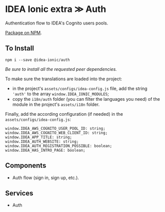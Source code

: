 # IDEA Ionic extra ≫ Auth

Authentication flow to IDEA's Cognito users pools.

[Package on NPM](https://www.npmjs.com/package/@idea-ionic/auth).

## To Install

```
npm i --save @idea-ionic/auth
```

_Be sure to install all the requested peer dependencies._

To make sure the translations are loaded into the project:

- in the project's `assets/configs/idea-config.js` file, add the string `'auth'` to the array `window.IDEA_IONIC_MODULES`;
- copy the `i18n/auth` folder (you can filter the languages you need) of the module in the project's `assets/i18n` folder.

Finally, add the according configuration (if needed) in the `assets/configs/idea-config.js`:

```
window.IDEA_AWS_COGNITO_USER_POOL_ID: string;
window.IDEA_AWS_COGNITO_WEB_CLIENT_ID: string;
window.IDEA_APP_TITLE: string;
window.IDEA_AUTH_WEBSITE: string;
window.IDEA_AUTH_REGISTRATION_POSSIBLE: boolean;
window.IDEA_HAS_INTRO_PAGE: boolean;
```

## Components

- Auth flow (sign in, sign up, etc.).

## Services

- Auth
